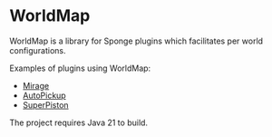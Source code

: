 # WorldMap

WorldMap is a library for Sponge plugins which facilitates per world configurations.

Examples of plugins using WorldMap:

- [Mirage](https://github.com/Yeregorix/Mirage)
- [AutoPickup](https://github.com/Yeregorix/AutoPickup)
- [SuperPiston](https://github.com/Yeregorix/SuperPiston)

The project requires Java 21 to build.
